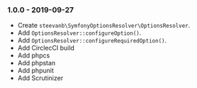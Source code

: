 ### 1.0.0 - 2019-09-27

- Create `steevanb\SymfonyOptionsResolver\OptionsResolver`.
- Add `OptionsResolver::configureOption()`.
- Add `OptionsResolver::configureRequiredOption()`.
- Add CirclecCI build
- Add phpcs
- Add phpstan
- Add phpunit
- Add Scrutinizer

